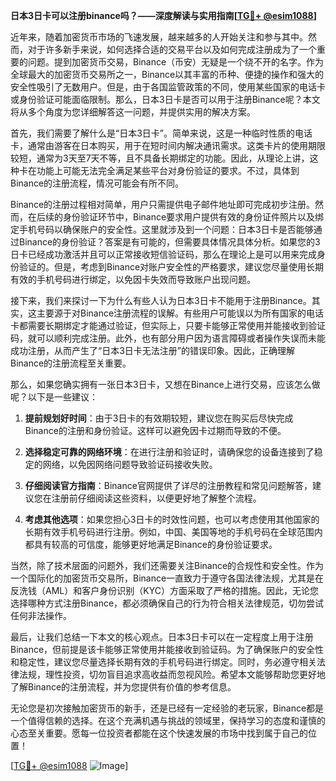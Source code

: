 **日本3日卡可以注册binance吗？——深度解读与实用指南[[TG💪+ @esim1088](https://t.me/s/esim1088)]**

近年来，随着加密货币市场的飞速发展，越来越多的人开始关注和参与其中。然而，对于许多新手来说，如何选择合适的交易平台以及如何完成注册成为了一个重要的问题。提到加密货币交易，Binance（币安）无疑是一个绕不开的名字。作为全球最大的加密货币交易所之一，Binance以其丰富的币种、便捷的操作和强大的安全性吸引了无数用户。但是，由于各国监管政策的不同，使用某些国家的电话卡或身份验证可能面临限制。那么，日本3日卡是否可以用于注册Binance呢？本文将从多个角度为您详细解答这一问题，并提供实用的解决方案。

首先，我们需要了解什么是“日本3日卡”。简单来说，这是一种临时性质的电话卡，通常由游客在日本购买，用于在短时间内解决通讯需求。这类卡片的使用期限较短，通常为3天至7天不等，且不具备长期绑定的功能。因此，从理论上讲，这种卡在功能上可能无法完全满足某些平台对身份验证的要求。不过，具体到Binance的注册流程，情况可能会有所不同。

Binance的注册过程相对简单，用户只需提供电子邮件地址即可完成初步注册。然而，在后续的身份验证环节中，Binance要求用户提供有效的身份证件照片以及绑定手机号码以确保账户的安全性。这里就涉及到一个问题：日本3日卡是否能够通过Binance的身份验证？答案是有可能的，但需要具体情况具体分析。如果您的3日卡已经成功激活并且可以正常接收短信验证码，那么在理论上是可以用来完成身份验证的。但是，考虑到Binance对账户安全性的严格要求，建议您尽量使用长期有效的手机号码进行绑定，以免因卡失效而导致账户出现问题。

接下来，我们来探讨一下为什么有些人认为日本3日卡不能用于注册Binance。其实，这主要源于对Binance注册流程的误解。有些用户可能误以为所有国家的电话卡都需要长期绑定才能通过验证，但实际上，只要卡能够正常使用并能接收到验证码，就可以顺利完成注册。此外，也有部分用户因为语言障碍或者操作失误而未能成功注册，从而产生了“日本3日卡无法注册”的错误印象。因此，正确理解Binance的注册流程至关重要。

那么，如果您确实拥有一张日本3日卡，又想在Binance上进行交易，应该怎么做呢？以下是一些建议：

1. **提前规划好时间**：由于3日卡的有效期较短，建议您在购买后尽快完成Binance的注册和身份验证。这样可以避免因卡过期而导致的不便。
   
2. **选择稳定可靠的网络环境**：在进行注册和验证时，请确保您的设备连接到了稳定的网络，以免因网络问题导致验证码接收失败。

3. **仔细阅读官方指南**：Binance官网提供了详尽的注册教程和常见问题解答，建议您在注册前仔细阅读这些资料，以便更好地了解整个流程。

4. **考虑其他选项**：如果您担心3日卡的时效性问题，也可以考虑使用其他国家的长期有效手机号码进行注册。例如，中国、美国等地的手机号码在全球范围内都具有较高的可信度，能够更好地满足Binance的身份验证要求。

当然，除了技术层面的问题外，我们还需要关注Binance的合规性和安全性。作为一个国际化的加密货币交易所，Binance一直致力于遵守各国法律法规，尤其是在反洗钱（AML）和客户身份识别（KYC）方面采取了严格的措施。因此，无论您选择哪种方式注册Binance，都必须确保自己的行为符合相关法律规范，切勿尝试任何非法操作。

最后，让我们总结一下本文的核心观点。日本3日卡可以在一定程度上用于注册Binance，但前提是该卡能够正常使用并能接收到验证码。为了确保账户的安全性和稳定性，建议您尽量选择长期有效的手机号码进行绑定。同时，务必遵守相关法律法规，理性投资，切勿盲目追求高收益而忽视风险。希望本文能够帮助您更好地了解Binance的注册流程，并为您提供有价值的参考信息。

无论您是初次接触加密货币的新手，还是已经有一定经验的老玩家，Binance都是一个值得信赖的选择。在这个充满机遇与挑战的领域里，保持学习的态度和谨慎的心态至关重要。愿每一位投资者都能在这个快速发展的市场中找到属于自己的位置！

[[TG💪+ @esim1088](https://t.me/s/esim1088) ![Image](https://i.postimg.cc/4NQfJmqS/Snipaste-2025-05-13-00-14-12.png)]